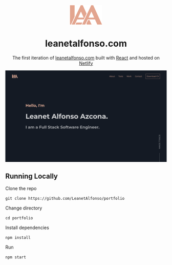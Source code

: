 <div align="center">
  <img alt="Logo" src="./src/assets/logo.png" width="100" />
</div>
<h1 align="center">
  leanetalfonso.com
</h1>
<p align="center">
  The first iteration of <a href="https://leanetalfonso.com" target="_blank">leanetalfonso.com</a> built with <a href="https://reactjs.org/ " target="_blank">React</a> and hosted on <a href="https://www.netlify.com/" target="_blank">Netlify</a>
</p>

<img alt="demo" src="./src/assets/demo.png"  height="auto"/>

## Running Locally

Clone the repo

```
git clone https://github.com/LeanetAlfonso/portfolio
```

Change directory

```
cd portfolio
```

Install dependencies

```
npm install
```

Run

```
npm start
```
